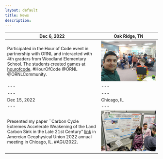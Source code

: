 ```yaml
---
layout: default
title: News 
description: 
---
```



| Dec 6, 2022| Oak Ridge, TN|
|---|---|
|Participated in the Hour of Code event in partnership with ORNL and interacted with 4th graders from Woodland Elementary School. The students created games at [hourofcode](https://hourofcode.com/us/learn). #HourOfCode @ORNL @ORNLCommunity. |![Hour of Code, Dec 6, 2022](./assets/images/news/hour_of_code.jpg) |
|---|---|
|---|---|
| Dec 15, 2022| Chicago, IL|
|---|---|
|Presented my paper ``Carbon Cycle Extremes Accelerate Weakening of the Land Carbon Sink in the Late 21st Century" [link](https://doi.org/10.5194/bg-2022-178) in Amercian Geophysical Union 2022 annual meeting in Chicago, IL. #AGU2022. |![AGU2022, Dec 15, 2022](./assets/images/news/agu2022.jpg) |

